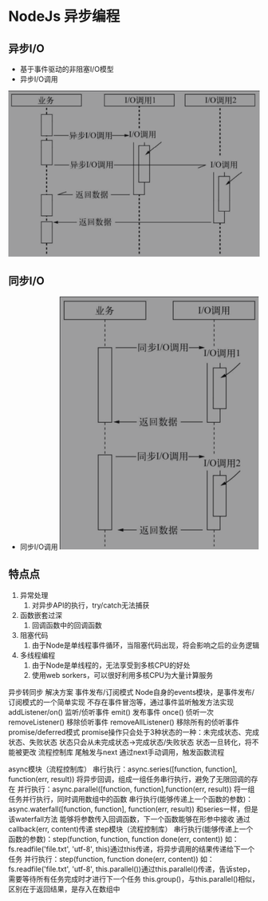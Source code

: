 # NodeJs 异步编程

## 异步I/O
- 基于事件驱动的非阻塞I/O模型
- 异步I/O调用

![o.png](./assets/async_io.png)

## 同步I/O
- 同步I/O调用
![o.png](./assets/await_io.png)

## 特点点
1. 异常处理
   1. 对异步API的执行，try/catch无法捕获
2. 函数嵌套过深
   1. 回调函数中的回调函数
3. 阻塞代码
   1. 由于Node是单线程事件循环，当阻塞代码出现，将会影响之后的业务逻辑
4. 多线程编程
   1. 由于Node是单线程的，无法享受到多核CPU的好处
   2. 使用web sorkers，可以很好利用多核CPU为大量计算服务


异步转同步
解决方案
事件发布/订阅模式
Node自身的events模块，是事件发布/订阅模式的一个简单实现
不存在事件冒泡等，通过事件监听触发方法实现
addListener/on()
监听/侦听事件
emit()
发布事件
once()
侦听一次
removeListener()
移除侦听事件
removeAllListener()
移除所有的侦听事件
promise/deferred模式
promise操作只会处于3种状态的一种：未完成状态、完成状态、失败状态
状态只会从未完成状态->完成状态/失败状态
状态一旦转化，将不能被更改
流程控制库
尾触发与next
通过next手动调用，触发函数流程

async模块（流程控制库）
串行执行：async.series([function, function], function(err, result))
将异步回调，组成一组任务串行执行，避免了无限回调的存在
并行执行：async.parallel([function, function],function(err, result))
将一组任务并行执行，同时调用数组中的函数
串行执行(能够传递上一个函数的参数)：async.waterfall([function, function], function(err, result))
和series一样，但是该waterfall方法
能够将参数传入回调函数，下一个函数能够在形参中接收
通过callback(err, content)传递
step模块（流程控制库）
串行执行(能够传递上一个函数的参数)：step(function, function, function done(err, content))
如：fs.readfile('file.txt', 'utf-8', this)通过this传递，将异步调用的结果传递给下一个任务
并行执行：step(function, function done(err, content))
如：fs.readfile('file.txt', 'utf-8', this.parallel())通过this.parallel()传递，告诉step，需要等待所有任务完成时才进行下一个任务
this.group()，与this.parallel()相似，区别在于返回结果，是存入在数组中